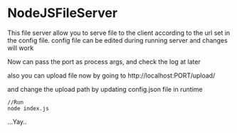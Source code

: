 # NodeJSFileServer
This file server allow you to serve file to the client according to the url set in the config file. config file can be edited during running server and changes will work

Now can pass the port as process args, and check the log at later

also you can upload file now by going to http://localhost:PORT/upload/ 

and change the upload path by updating config.json file in runtime

```
//Run
node index.js
```

...Yay..
